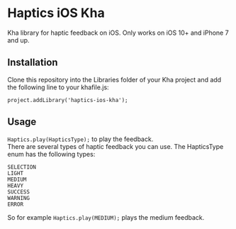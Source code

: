 # Haptics iOS Kha

Kha library for haptic feedback on iOS. Only works on iOS 10+ and iPhone 7 and up.  

## Installation
Clone this repository into the Libraries folder of your Kha project and add the following line to your khafile.js:  
```
project.addLibrary('haptics-ios-kha');
```

## Usage
`Haptics.play(HapticsType);` to play the feedback.  
There are several types of haptic feedback you can use. The HapticsType enum has the following types:
```
SELECTION
LIGHT
MEDIUM
HEAVY
SUCCESS
WARNING
ERROR
```

So for example `Haptics.play(MEDIUM);` plays the medium feedback.
